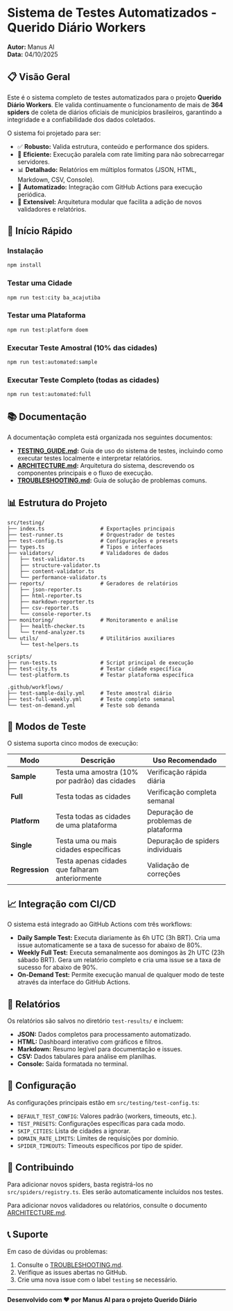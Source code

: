 # Sistema de Testes Automatizados - Querido Diário Workers

**Autor:** Manus AI  
**Data:** 04/10/2025

## 📋 Visão Geral

Este é o sistema completo de testes automatizados para o projeto **Querido Diário Workers**. Ele valida continuamente o funcionamento de mais de **364 spiders** de coleta de diários oficiais de municípios brasileiros, garantindo a integridade e a confiabilidade dos dados coletados.

O sistema foi projetado para ser:

-   ✅ **Robusto:** Valida estrutura, conteúdo e performance dos spiders.
-   🚀 **Eficiente:** Execução paralela com rate limiting para não sobrecarregar servidores.
-   📊 **Detalhado:** Relatórios em múltiplos formatos (JSON, HTML, Markdown, CSV, Console).
-   🔄 **Automatizado:** Integração com GitHub Actions para execução periódica.
-   🔧 **Extensível:** Arquitetura modular que facilita a adição de novos validadores e relatórios.

## 🚀 Início Rápido

### Instalação

```bash
npm install
```

### Testar uma Cidade

```bash
npm run test:city ba_acajutiba
```

### Testar uma Plataforma

```bash
npm run test:platform doem
```

### Executar Teste Amostral (10% das cidades)

```bash
npm run test:automated:sample
```

### Executar Teste Completo (todas as cidades)

```bash
npm run test:automated:full
```

## 📚 Documentação

A documentação completa está organizada nos seguintes documentos:

-   **[TESTING_GUIDE.md](./TESTING_GUIDE.md):** Guia de uso do sistema de testes, incluindo como executar testes localmente e interpretar relatórios.
-   **[ARCHITECTURE.md](./ARCHITECTURE.md):** Arquitetura do sistema, descrevendo os componentes principais e o fluxo de execução.
-   **[TROUBLESHOOTING.md](./TROUBLESHOOTING.md):** Guia de solução de problemas comuns.

## 📊 Estrutura do Projeto

```
src/testing/
├── index.ts                  # Exportações principais
├── test-runner.ts            # Orquestrador de testes
├── test-config.ts            # Configurações e presets
├── types.ts                  # Tipos e interfaces
├── validators/               # Validadores de dados
│   ├── test-validator.ts
│   ├── structure-validator.ts
│   ├── content-validator.ts
│   └── performance-validator.ts
├── reports/                  # Geradores de relatórios
│   ├── json-reporter.ts
│   ├── html-reporter.ts
│   ├── markdown-reporter.ts
│   ├── csv-reporter.ts
│   └── console-reporter.ts
├── monitoring/               # Monitoramento e análise
│   ├── health-checker.ts
│   └── trend-analyzer.ts
└── utils/                    # Utilitários auxiliares
    └── test-helpers.ts

scripts/
├── run-tests.ts              # Script principal de execução
├── test-city.ts              # Testar cidade específica
└── test-platform.ts          # Testar plataforma específica

.github/workflows/
├── test-sample-daily.yml     # Teste amostral diário
├── test-full-weekly.yml      # Teste completo semanal
└── test-on-demand.yml        # Teste sob demanda
```

## 🧪 Modos de Teste

O sistema suporta cinco modos de execução:

| Modo | Descrição | Uso Recomendado |
| --- | --- | --- |
| **Sample** | Testa uma amostra (10% por padrão) das cidades | Verificação rápida diária |
| **Full** | Testa todas as cidades | Verificação completa semanal |
| **Platform** | Testa todas as cidades de uma plataforma | Depuração de problemas de plataforma |
| **Single** | Testa uma ou mais cidades específicas | Depuração de spiders individuais |
| **Regression** | Testa apenas cidades que falharam anteriormente | Validação de correções |

## 📈 Integração com CI/CD

O sistema está integrado ao GitHub Actions com três workflows:

-   **Daily Sample Test:** Executa diariamente às 6h UTC (3h BRT). Cria uma issue automaticamente se a taxa de sucesso for abaixo de 80%.
-   **Weekly Full Test:** Executa semanalmente aos domingos às 2h UTC (23h sábado BRT). Gera um relatório completo e cria uma issue se a taxa de sucesso for abaixo de 90%.
-   **On-Demand Test:** Permite execução manual de qualquer modo de teste através da interface do GitHub Actions.

## 📄 Relatórios

Os relatórios são salvos no diretório `test-results/` e incluem:

-   **JSON:** Dados completos para processamento automatizado.
-   **HTML:** Dashboard interativo com gráficos e filtros.
-   **Markdown:** Resumo legível para documentação e issues.
-   **CSV:** Dados tabulares para análise em planilhas.
-   **Console:** Saída formatada no terminal.

## 🔧 Configuração

As configurações principais estão em `src/testing/test-config.ts`:

-   `DEFAULT_TEST_CONFIG`: Valores padrão (workers, timeouts, etc.).
-   `TEST_PRESETS`: Configurações específicas para cada modo.
-   `SKIP_CITIES`: Lista de cidades a ignorar.
-   `DOMAIN_RATE_LIMITS`: Limites de requisições por domínio.
-   `SPIDER_TIMEOUTS`: Timeouts específicos por tipo de spider.

## 🤝 Contribuindo

Para adicionar novos spiders, basta registrá-los no `src/spiders/registry.ts`. Eles serão automaticamente incluídos nos testes.

Para adicionar novos validadores ou relatórios, consulte o documento [ARCHITECTURE.md](./ARCHITECTURE.md).

## 📞 Suporte

Em caso de dúvidas ou problemas:

1.  Consulte o [TROUBLESHOOTING.md](./TROUBLESHOOTING.md).
2.  Verifique as issues abertas no GitHub.
3.  Crie uma nova issue com o label `testing` se necessário.

---

**Desenvolvido com ❤️ por Manus AI para o projeto Querido Diário**
